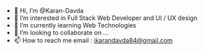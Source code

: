 - 👋 Hi, I’m @Karan-Davda
- 👀 I’m interested in Full Stack Web Developer and UI / UX design
- 🌱 I’m currently learning Web Technologies
- 💞️ I’m looking to collaborate on ...
- 📫 How to reach me email : ikarandavda84@gmail.com

<!---
Karan-Davda/Karan-Davda is a ✨ special ✨ repository because its `README.md` (this file) appears on your GitHub profile.
You can click the Preview link to take a look at your changes.
--->
